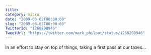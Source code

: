 ```yaml
---
title: 
category: micro
date: "2009-03-02T00:00:00"
slug: "2009-03-02T00:00:00"
TwitterId: "1268208946"
TweetUrl: "https://twitter.com/mark_philpot/status/1268208946"
---
```


In an effort to stay on top of things, taking a first pass at our taxes...
